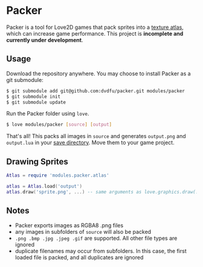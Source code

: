 # Packer

Packer is a tool for Love2D games that pack sprites into a [texture atlas](https://en.wikipedia.org/wiki/Texture_atlas), which can increase game  performance. This project is **incomplete and currently under development**.

## Usage

Download the repository anywhere. You may choose to install Packer as a git submodule:

```sh
$ git submodule add git@github.com:dvdfu/packer.git modules/packer
$ git submodule init
$ git submodule update
```

Run the Packer folder using `love`.

```sh
$ love modules/packer [source] [output]
```

That's all! This packs all images in `source` and generates `output.png` and `output.lua` in your [save directory](https://love2d.org/wiki/love.filesystem). Move them to your game project.

## Drawing Sprites

```lua
Atlas = require 'modules.packer.atlas'

atlas = Atlas.load('output')
atlas.draw('sprite.png', ...) -- same arguments as love.graphics.draw(...)
```

## Notes

* Packer exports images as RGBA8 .png files
* any images in subfolders of `source` will also be packed
* `.png .bmp .jpg .jpeg .gif` are supported. All other file types are ignored
* duplicate filenames may occur from subfolders. In this case, the first loaded file is packed, and all duplicates are ignored

